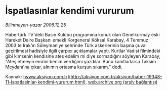 # İspatlasınlar kendimi vururum

*Bilinmeyen-yazar 2006.12.25*

<font class="agenda2NewsSpot">
 Habertürk TV'deki Basın Kulübü programına konuk olan Genelkurmay eski Hareket Daire Başkanı emekli Korgeneral Köksal Karabay, 4 Temmuz 2003'te Irak'ın Süleymaniye şehrinde Türk askerlerinin başına çuval geçirilmesi hadisiyle ilgili çarpıcı açıklamalar yaptı.
</font>
<font class="newsDetail">
 Kurtlar Vadisi filmindeki gibi kimsenin kendisine ateş edelim mi diye sormadığını söyleyen Karabay, "Ateş etmeyin emrini benim verdiğimi yazdılar. Bunu kanıtlarlarsa Taksim Meydanı'na çıkar, alnımın ortasına kurşun sıkarım." dedi.
</font>

Kaynak: [www.aksiyon.com.tr](http://aksiyon.com.tr/aksiyon/haber-19348-11-ispatlasinlar-kendimi-vururum.html), [web.archive.org (arşiv bağlantısı)](http://web.archive.org/web/20101210203255/http://aksiyon.com.tr/aksiyon/haber-19348-11-ispatlasinlar-kendimi-vururum.html)
